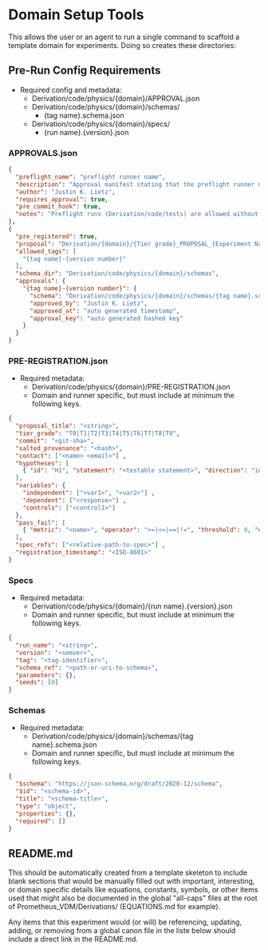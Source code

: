 # Domain Setup Tools

This allows the user or an agent to run a single command to scaffold a template domain for experiments. Doing so creates these directories:

## Pre-Run Config Requirements

- Required config and metadata:
  - Derivation/code/physics/{domain}/APPROVAL.json
  - Derivation/code/physics/{domain}/schemas/
    - {tag name}.schema.json
  - Derivation/code/physics/{domain}/specs/
    - {run name}.{version}.json

### APPROVALS.json

```json
{
  "preflight_name": "preflight runner name",
  "description": "Approval manifest stating that the preflight runner must pass before real runs that write artifacts.",
  "author": "Justin K. Lietz",
  "requires_approval": true,
  "pre_commit_hook": true,
  "notes": "Preflight runs (Derivation/code/tests) are allowed without approval. To run real experiments that write artifacts, a relevant PROPOSAL_* must be created at Derivation/{domain}/ explicit review."
},
{
  "pre_registered": true,
  "proposal": "Derivation/{domain}/{Tier grade}_PROPOSAL_{Experiment Name}.md",
  "allowed_tags": [
    "{tag name}-{version number}"
  ],
  "schema_dir": "Derivation/code/physics/{domain}/schemas",
  "approvals": {
    "{tag name}-{version number}": {
      "schema": "Derivation/code/physics/{domain}/schemas/{tag name}.schema.json",
      "approved_by": "Justin K. Lietz",
      "approved_at": "auto generated timestamp",
      "approval_key": "auto generated hashed key"
    }
  }
}
```

### PRE-REGISTRATION.json

- Required metadata:
  - Derivation/code/physics/{domain}/PRE-REGISTRATION.json
  - Domain and runner specific, but must include at minimum the following keys.

<!-- Minimum required keys only; values are placeholders. It is recommended to add more if there are any additional. -->
```json
{
  "proposal_title": "<string>",
  "tier_grade": "T0|T1|T2|T3|T4|T5|T6|T7|T8|T9",
  "commit": "<git-sha>",
  "salted_provenance": "<hash>",
  "contact": ["<name> <email>"] ,
  "hypotheses": [
    { "id": "H1", "statement": "<testable statement>", "direction": "increase|decrease|no-change" }
  ],
  "variables": {
    "independent": ["<var1>", "<var2>"] ,
    "dependent": ["<response>"] ,
    "controls": ["<control1>"]
  },
  "pass_fail": [
    { "metric": "<name>", "operator": ">=|<=|==|!=", "threshold": 0, "unit": "<unit>" }
  ],
  "spec_refs": ["<relative-path-to-spec>"] ,
  "registration_timestamp": "<ISO-8601>"
}
```

### Specs

- Required metadata:
  - Derivation/code/physics/{domain}/{run name}.{version}.json
  - Domain and runner specific, but must include at minimum the following keys.

<!-- Minimum required keys only; values are placeholders. It is recommended to add more if there are any additional. -->
```json
{
  "run_name": "<string>",
  "version": "<semver>",
  "tag": "<tag-identifier>",
  "schema_ref": "<path-or-uri-to-schema>",
  "parameters": {},
  "seeds": [0]
}
```

### Schemas

- Required metadata:
  - Derivation/code/physics/{domain}/schemas/{tag name}.schema.json
  - Domain and runner specific, but must include at minimum the following keys.

<!-- Minimum JSON Schema draft; extend per use-case. It is recommended to add more if there are any additional. -->
```json
{
  "$schema": "https://json-schema.org/draft/2020-12/schema",
  "$id": "<schema-id>",
  "title": "<schema-title>",
  "type": "object",
  "properties": {},
  "required": []
}
```

## README.md

This should be automatically created from a template skeleton to include blank sections that would be manually filled out with important, interesting, or domain specific details like equations, constants, symbols, or other items used that might also be documented in the global "all-caps" files at the root of Prometheus_VDM/Derivations/ (EQUATIONS.md for example).

Any items that this experiment would (or will) be referencing, updating, adding, or removing from a global canon file in the liste below should include a direct link in the README.md.

[](Derivation/ALGORITHMS.md)
[](Derivation/AXIOMS.md)
[](Derivation/BC_IC_GEOMETRY.md)
[](Derivation/CANON_MAP.md)
[](Derivation/CANON_PROGRESS.md)
[](Derivation/CHRONICLES.md)
[](Derivation/CONSTANTS.md)
[](Derivation/DATA_PRODUCTS.md)
[](Derivation/DIMENSIONLESS_CONSTANTS.md)
[](Derivation/EQUATIONS.md)
[](Derivation/NAMING_CONVENTIONS.md)
[](Derivation/OPEN_QUESTIONS.md)
[](Derivation/ROADMAP.md)
[](Derivation/SCHEMAS.md)
[](Derivation/SYMBOLS.md)
[](Derivation/TIER_STANDARDS.md)
[](Derivation/UNITS_NORMALIZATION.md)
[](Derivation/UToE_REQUIREMENTS.md)
[](Derivation/VALIDATION_METRICS.md)
